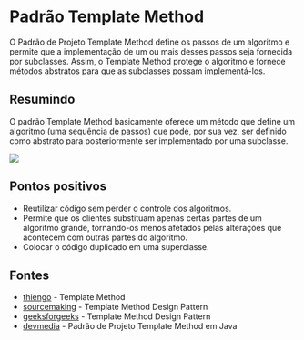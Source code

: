 # Padrão Template Method

O Padrão de Projeto Template Method define os passos de um algoritmo e permite que a implementação de um ou mais desses passos seja fornecida por subclasses. Assim, o Template Method protege o algoritmo e fornece métodos abstratos para que as subclasses possam implementá-los.

## Resumindo

O padrão Template Method basicamente oferece um método que define um algoritmo (uma sequência de passos) que pode, por sua vez, ser definido como abstrato para posteriormente ser implementado por uma subclasse.

![](https://sourcemaking.com/files/v2/content/patterns/Template_method_example.png)

## Pontos positivos

* Reutilizar código sem perder o controle dos algoritmos.
* Permite que os clientes substituam apenas certas partes de um algoritmo grande, tornando-os menos afetados pelas alterações que acontecem com outras partes do algoritmo.
* Colocar o código duplicado em uma superclasse.

## Fontes

* [thiengo](https://www.thiengo.com.br/padrao-de-projeto-strategy-estrategia) - Template Method
* [sourcemaking](https://sourcemaking.com/design_patterns/template_method) - Template Method Design Pattern
* [geeksforgeeks](https://www.geeksforgeeks.org/template-method-design-pattern/) - Template Method Design Pattern
* [devmedia](https://www.devmedia.com.br/padrao-de-projeto-template-method-em-java/26656) - Padrão de Projeto Template Method em Java
